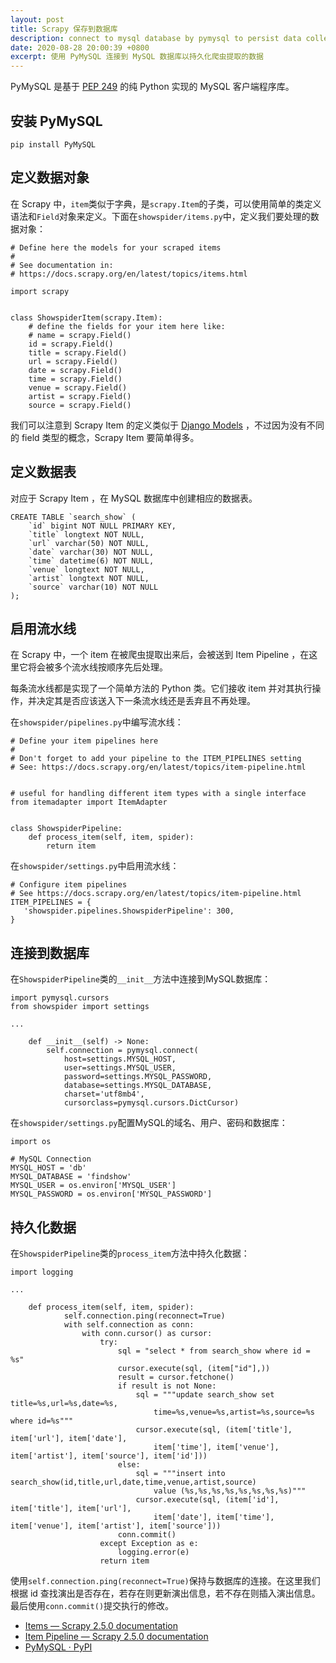 ```yaml
---
layout: post
title: Scrapy 保存到数据库
description: connect to mysql database by pymysql to persist data collected by scrapy spider
date: 2020-08-28 20:00:39 +0800
excerpt: 使用 PyMySQL 连接到 MySQL 数据库以持久化爬虫提取的数据
---
```


PyMySQL 是基于 [PEP 249](https://www.python.org/dev/peps/pep-0249/) 的纯 Python 实现的 MySQL 客户端程序库。

## 安装 PyMySQL

`pip install PyMySQL`

## 定义数据对象

在 Scrapy 中，`item`类似于字典，是`scrapy.Item`的子类，可以使用简单的类定义语法和`Field`对象来定义。下面在`showspider/items.py`中，定义我们要处理的数据对象：

```
# Define here the models for your scraped items
#
# See documentation in:
# https://docs.scrapy.org/en/latest/topics/items.html

import scrapy


class ShowspiderItem(scrapy.Item):
    # define the fields for your item here like:
    # name = scrapy.Field()
    id = scrapy.Field()
    title = scrapy.Field()
    url = scrapy.Field()
    date = scrapy.Field()
    time = scrapy.Field()
    venue = scrapy.Field()
    artist = scrapy.Field()
    source = scrapy.Field()
```

我们可以注意到 Scrapy Item 的定义类似于 [Django Models](https://docs.djangoproject.com/en/dev/topics/db/models/) ，不过因为没有不同的 field 类型的概念，Scrapy Item 要简单得多。

## 定义数据表

对应于 Scrapy Item ，在 MySQL 数据库中创建相应的数据表。

```
CREATE TABLE `search_show` (
    `id` bigint NOT NULL PRIMARY KEY, 
    `title` longtext NOT NULL, 
    `url` varchar(50) NOT NULL, 
    `date` varchar(30) NOT NULL, 
    `time` datetime(6) NOT NULL, 
    `venue` longtext NOT NULL, 
    `artist` longtext NOT NULL, 
    `source` varchar(10) NOT NULL
);
```

## 启用流水线

在 Scrapy 中，一个 item 在被爬虫提取出来后，会被送到 Item Pipeline ，在这里它将会被多个流水线按顺序先后处理。

每条流水线都是实现了一个简单方法的 Python 类。它们接收 item 并对其执行操作，并决定其是否应该送入下一条流水线还是丢弃且不再处理。

在`showspider/pipelines.py`中编写流水线：

```
# Define your item pipelines here
#
# Don't forget to add your pipeline to the ITEM_PIPELINES setting
# See: https://docs.scrapy.org/en/latest/topics/item-pipeline.html


# useful for handling different item types with a single interface
from itemadapter import ItemAdapter


class ShowspiderPipeline:
    def process_item(self, item, spider):
        return item
```

在`showspider/settings.py`中启用流水线：

```
# Configure item pipelines
# See https://docs.scrapy.org/en/latest/topics/item-pipeline.html
ITEM_PIPELINES = {
   'showspider.pipelines.ShowspiderPipeline': 300,
}
```

## 连接到数据库

在`ShowspiderPipeline`类的`__init__`方法中连接到MySQL数据库：

```
import pymysql.cursors
from showspider import settings

...

    def __init__(self) -> None:
        self.connection = pymysql.connect(
            host=settings.MYSQL_HOST,
            user=settings.MYSQL_USER,
            password=settings.MYSQL_PASSWORD,
            database=settings.MYSQL_DATABASE,
            charset='utf8mb4',
            cursorclass=pymysql.cursors.DictCursor)
```

在`showspider/settings.py`配置MySQL的域名、用户、密码和数据库：

```
import os

# MySQL Connection
MYSQL_HOST = 'db'
MYSQL_DATABASE = 'findshow'
MYSQL_USER = os.environ['MYSQL_USER']
MYSQL_PASSWORD = os.environ['MYSQL_PASSWORD']
```

## 持久化数据

在`ShowspiderPipeline`类的`process_item`方法中持久化数据：

```
import logging

...

    def process_item(self, item, spider):
            self.connection.ping(reconnect=True)
            with self.connection as conn:
                with conn.cursor() as cursor:
                    try:
                        sql = "select * from search_show where id = %s"
                        cursor.execute(sql, (item["id"],))
                        result = cursor.fetchone()
                        if result is not None:
                            sql = """update search_show set title=%s,url=%s,date=%s,
                                time=%s,venue=%s,artist=%s,source=%s where id=%s"""
                            cursor.execute(sql, (item['title'], item['url'], item['date'], 
                                item['time'], item['venue'], item['artist'], item['source'], item['id']))
                        else:
                            sql = """insert into search_show(id,title,url,date,time,venue,artist,source)
                                value (%s,%s,%s,%s,%s,%s,%s,%s)"""
                            cursor.execute(sql, (item['id'], item['title'], item['url'], 
                                item['date'], item['time'], item['venue'], item['artist'], item['source']))
                        conn.commit()
                    except Exception as e:
                        logging.error(e)
                    return item
```

使用`self.connection.ping(reconnect=True)`保持与数据库的连接。在这里我们根据 id 查找演出是否存在，若存在则更新演出信息，若不存在则插入演出信息。最后使用`conn.commit()`提交执行的修改。

- [Items — Scrapy 2.5.0 documentation](https://docs.scrapy.org/en/latest/topics/items.html)
- [Item Pipeline — Scrapy 2.5.0 documentation](https://docs.scrapy.org/en/latest/topics/item-pipeline.html)
- [PyMySQL · PyPI](https://pypi.org/project/PyMySQL/)